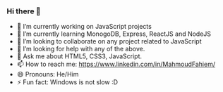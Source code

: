 ### Hi there 👋

- 🔭 I’m currently working on JavaScript projects
- 🌱 I’m currently learning MonogoDB, Express, ReactJS and NodeJS
- 👯 I’m looking to collaborate on any project related to JavaScript
- 🤔 I’m looking for help with any of the above.
- 💬 Ask me about HTML5, CSS3, JavaScript.
- 📫 How to reach me: https://www.linkedin.com/in/MahmoudFahiem/
- 😄 Pronouns: He/Him
- ⚡ Fun fact: Windows is not slow :D
